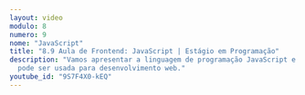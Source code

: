 ```yaml
---
layout: video
modulo: 8
numero: 9
nome: "JavaScript"
title: "8.9 Aula de Frontend: JavaScript | Estágio em Programação"
description: "Vamos apresentar a linguagem de programação JavaScript e como ela
  pode ser usada para desenvolvimento web."
youtube_id: "9S7F4X0-kEQ"
---
```

